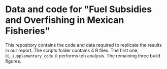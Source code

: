# Data and code for "Fuel Subsidies and Overfishing in Mexican Fisheries"

This repository contains the code and data required to replicate the results in our report. The scripts folder contains 4 R files. The first one, `01_supplementary_code.R` performs teh analysis. The remaining three build figures.